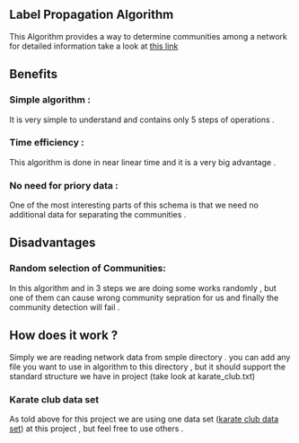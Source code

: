 ## Label Propagation Algorithm 

This Algorithm provides a way to determine communities among a network\
for detailed information  take a look at  [this link](https://journals.aps.org/pre/abstract/10.1103/PhysRevE.76.036106)

## Benefits
### Simple algorithm  : ###
It is very simple to understand and contains only  5 steps of operations . 

### Time efficiency :   ###
This algorithm is done in near linear time and it is a very big advantage . 

### No need for priory data : ###
One of the most interesting parts of this schema is that we need no additional data for  separating the communities . 

## Disadvantages ## 

###  Random  selection of Communities:  ###
In this algorithm and in 3 steps we are doing some works randomly , but one of them can cause wrong community sepration 
for us and finally the community detection will fail .  


## How does it work ? ## 

Simply we are reading network data from smple directory . 
you can add any file you want to use in algorithm to this
directory , but it should support the standard structure 
we have in project (take  look at karate_club.txt)


### Karate club data set ### 
As told above for this project we are using one data set ([karate club data set](http://konect.cc/networks/ucidata-zachary/))
at this project , but feel free to use others . 